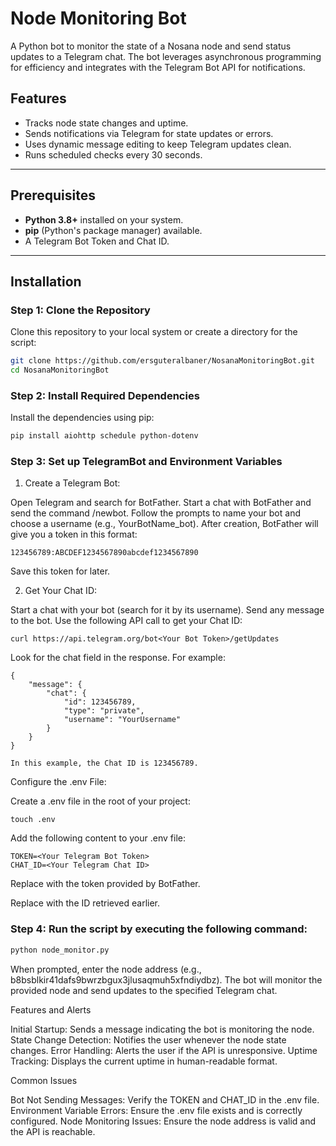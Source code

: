# Node Monitoring Bot

A Python bot to monitor the state of a Nosana node and send status updates to a Telegram chat. The bot leverages asynchronous programming for efficiency and integrates with the Telegram Bot API for notifications.

## Features
- Tracks node state changes and uptime.
- Sends notifications via Telegram for state updates or errors.
- Uses dynamic message editing to keep Telegram updates clean.
- Runs scheduled checks every 30 seconds.

---

## Prerequisites
- **Python 3.8+** installed on your system.
- **pip** (Python's package manager) available.
- A Telegram Bot Token and Chat ID.

---

## Installation

### Step 1: Clone the Repository
Clone this repository to your local system or create a directory for the script:
```bash
git clone https://github.com/ersguteralbaner/NosanaMonitoringBot.git
cd NosanaMonitoringBot
```

### Step 2: Install Required Dependencies

Install the dependencies using pip:
```bash
pip install aiohttp schedule python-dotenv
```

### Step 3: Set up TelegramBot and Environment Variables

  1. Create a Telegram Bot:

  Open Telegram and search for BotFather.
  Start a chat with BotFather and send the command /newbot.
  Follow the prompts to name your bot and choose a username (e.g., YourBotName_bot).
  After creation, BotFather will give you a token in this format:

    123456789:ABCDEF1234567890abcdef1234567890

  Save this token for later.

    
  2. Get Your Chat ID:

  Start a chat with your bot (search for it by its username).
  Send any message to the bot.
  Use the following API call to get your Chat ID:

    curl https://api.telegram.org/bot<Your Bot Token>/getUpdates

  Look for the chat field in the response. For example:

    {
        "message": {
            "chat": {
                "id": 123456789,
                "type": "private",
                "username": "YourUsername"
            }
        }
    }

    In this example, the Chat ID is 123456789.

  Configure the .env File:

  Create a .env file in the root of your project:

    touch .env

  Add the following content to your .env file:

    TOKEN=<Your Telegram Bot Token>
    CHAT_ID=<Your Telegram Chat ID>

  Replace <Your Telegram Bot Token> with the token provided by BotFather.

  Replace <Your Telegram Chat ID> with the ID retrieved earlier.

### Step 4: Run the script by executing the following command:
```bash
python node_monitor.py
```
When prompted, enter the node address (e.g., b8bsblkir41dafs9bwrzbgux3jlusaqmuh5xfndiydbz). The bot will monitor the provided node and send updates to the specified Telegram chat.


Features and Alerts

  Initial Startup: Sends a message indicating the bot is monitoring the node.
  State Change Detection: Notifies the user whenever the node state changes.
  Error Handling: Alerts the user if the API is unresponsive.
  Uptime Tracking: Displays the current uptime in human-readable format.

Common Issues

  Bot Not Sending Messages: Verify the TOKEN and CHAT_ID in the .env file.
  Environment Variable Errors: Ensure the .env file exists and is correctly configured.
  Node Monitoring Issues: Ensure the node address is valid and the API is reachable.

